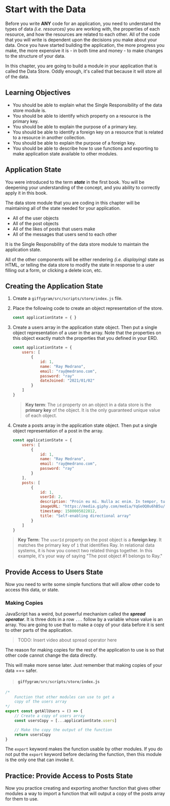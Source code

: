 # Start with the Data

Before you write **ANY** code for an application, you need to understand the types of data _(i.e. resources)_ you are working with, the properties of each resource, and how the resources are related to each other. All of the code that you will write is dependent upon the decisions you make about your data. Once you have started building the application, the more progress you make, the more expensive it is - in both time and money - to make changes to the structure of your data.

In this chapter, you are going to build a module in your application that is called the Data Store. Oddly enough, it's called that because it will store all of the data.

## Learning Objectives

* You should be able to explain what the Single Responsibility of the data store module is.
* You should be able to identify which property on a resource is the primary key.
* You should be able to explain the purpose of a primary key.
* You should be able to identify a foreign key on a resource that is related to a resource in another collection.
* You should be able to explain the purpose of a foreign key.
* You should be able to describe how to use functions and exporting to make application state available to other modules.

## Application State

You were introduced to the term **_state_** in the first book. You will be deepening your understanding of the concept, and you ability to correctly apply it in this book.

The data store module that you are coding in this chapter will be maintaining all of the state needed for your application.

* All of the user objects
* All of the post objects
* All of the likes of posts that users make
* All of the messages that users send to each other

It is the Single Responsbility of the data store module to maintain the application state.

All of the other components will be either rendering _(i.e. displaying)_ state as HTML, or telling the data store to modify the state in response to a user filling out a form, or clicking a delete icon, etc.

## Creating the Application State

1. Create a `giffygram/src/scripts/store/index.js` file.
1. Place the following code to create an object representation of the store.
    ```js
    const applicationState = { }
    ```
1. Create a users array in the application state object. Then put a single object representation of a user in the array. Note that the properties on this object exactly match the properties that you defined in your ERD.
    ```js
    const applicationState = {
        users: [
            {
                id: 1,
                name: "Ray Medrano",
                email: "ray@medrano.com",
                password: "ray"
                dateJoined: "2021/01/02"
            }
        ]
    }
    ```

    > **Key term**: The `id` property on an object in a data store is the **primary key** of the object. It is the only guaranteed unique value of each object.
1. Create a posts array in the application state object. Then put a single object representation of a post in the array.
    ```js
    const applicationState = {
        users: [
            {
                id: 1,
                name: "Ray Medrano",
                email: "ray@medrano.com",
                password: "ray"
            }
        ],
        posts: [
            {
                id: 1,
                userId: 2,
                description: "Proin eu mi. Nulla ac enim. In tempor, turpis nec euismod scelerisque, quam turpis adipiscing lorem, vitae mattis nibh ligula nec sem.",
                imageURL: "https://media.giphy.com/media/YqGeOQ0u6hB5u/giphy-downsized.gif",
                timestamp: 1580005022812,
                title: "Self-enabling directional array"
            }
        ]
    }
    ```

> **Key Term**: The `userId` property on the post object is a **foreign key**. It matches the primary key of `1` that identifies Ray. In relational data systems, it is how you conect two related things together. In this example, it's your way of saying "The post object #1 belongs to Ray."

## Provide Access to Users State

Now you need to write some simple functions that will allow other code to access this data, or state.

### Making Copies

JavaScript has a weird, but powerful mechanism called the _**spread operator**_. It is three dots in a row `...` follow by a variable whose value is an array. You are going to use that to make a copy of your data before it is sent to other parts of the application.

> TODO: Insert video about spread operator here

The reason for making copies for the rest of the application to use is so that other code cannot change the data directly.

This will make more sense later. Just remember that making copies of your data === safer.

> #### `giffygram/src/scripts/store/index.js`

```js
/*
    Function that other modules can use to get a
    copy of the users array
*/
export const getAllUsers = () => {
    // Create a copy of users array
    const usersCopy = [...applicationState.users]

    // Make the copy the output of the function
    return usersCopy
}
```

The `export` keyword makes the function usable by other modules. If you do not put the `export` keyword before declaring the function, then this module is the only one that can invoke it.

## Practice: Provide Access to Posts State

Now you practice creating and exporting another function that gives other modules a way to import a function that will output a copy of the posts array for them to use.